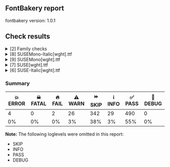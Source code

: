 ## FontBakery report

fontbakery version: 1.0.1







## Check results



<details><summary>[2] Family checks</summary>
<div>
<details>
    <summary>🔥 <b>FAIL</b> Verify that family names in the name table are consistent across all fonts in the family. Checks Typographic Family name (nameID 16) if present, otherwise uses Font Family name (nameID 1) <a href="https://fontbakery.readthedocs.io/en/stable/fontbakery/checks/opentype.html#opentype-family-consistent-family-name">opentype/family/consistent_family_name</a></summary>
    <div>







* 🔥 **FAIL** <p>2 different Font Family names were found:</p>
<ul>
<li>
<p>'SUSE' was found in:</p>
<ul>
<li>SUSE[wght].ttf (nameID 16)</li>
<li>SUSE-Italic[wght].ttf (nameID 16)</li>
</ul>
</li>
<li>
<p>'SUSE Mono' was found in:</p>
<ul>
<li>SUSEMono-Italic[wght].ttf (nameID 16)</li>
<li>SUSEMono[wght].ttf (nameID 16)</li>
</ul>
</li>
</ul>
 [code: inconsistent-family-name]



</div>
</details>

<details>
    <summary>🔥 <b>FAIL</b> Check that family axis ranges are indentical <a href="https://fontbakery.readthedocs.io/en/stable/fontbakery/checks/opentype.html#opentype-varfont-family-axis-ranges">opentype/varfont/family_axis_ranges</a></summary>
    <div>







* 🔥 **FAIL** <p>Variable axes ranges not matching between font files</p>
 [code: axis-range-mismatch]



</div>
</details>
</div>
</details>

<details><summary>[8] SUSEMono-Italic[wght].ttf</summary>
<div>
<details>
    <summary>💥 <b>ERROR</b> Familyname must be unique according to namecheck.fontdata.com <a href="https://fontbakery.readthedocs.io/en/stable/fontbakery/checks/universal.html#fontdata-namecheck">fontdata_namecheck</a></summary>
    <div>







* 💥 **ERROR** <p>Failed to access: <a href="https://namecheck.fontdata.com/api/?q=SUSEMono">https://namecheck.fontdata.com/api/?q=SUSEMono</a>.
This check relies on the external service <a href="http://namecheck.fontdata.com">http://namecheck.fontdata.com</a> via the internet. While the service cannot be reached or does not respond this check is broken.</p>
<pre><code>	You can exclude this check with the command line option:
	-x fontdata_namecheck

	Or you can wait until the service is available again.
	If the problem persists please report this issue at: https://github.com/fonttools/fontbakery/issues

	Original error message:
	&lt;class 'requests.exceptions.ConnectionError'&gt;
</code></pre>
 [code: namecheck-service]



</div>
</details>

<details>
    <summary>⚠️ <b>WARN</b> Checking correctness of monospaced metadata. <a href="https://fontbakery.readthedocs.io/en/stable/fontbakery/checks/opentype.html#opentype-monospace">opentype/monospace</a></summary>
    <div>







* ⚠️ **WARN** <p>The OpenType spec recommends at <a href="https://learn.microsoft.com/en-us/typography/opentype/spec/recom#hhea-table">https://learn.microsoft.com/en-us/typography/opentype/spec/recom#hhea-table</a> that hhea.numberOfHMetrics be set to 3 but this font has 594 instead.
Please read <a href="https://github.com/fonttools/fonttools/issues/3014">https://github.com/fonttools/fonttools/issues/3014</a> to decide whether this makes sense for your font.</p>
 [code: bad-numberOfHMetrics]



</div>
</details>

<details>
    <summary>⚠️ <b>WARN</b> Check accent of Lcaron, dcaron, lcaron, tcaron <a href="https://fontbakery.readthedocs.io/en/stable/fontbakery/checks/universal.html#alt-caron">alt_caron</a></summary>
    <div>









* ⚠️ **WARN** <p>dcaron is decomposed and therefore could not be checked. Please check manually.</p>
 [code: decomposed-outline]



</div>
</details>

<details>
    <summary>⚠️ <b>WARN</b> Does the font contain a soft hyphen? <a href="https://fontbakery.readthedocs.io/en/stable/fontbakery/checks/universal.html#soft-hyphen">soft_hyphen</a></summary>
    <div>







* ⚠️ **WARN** <p>This font has a 'Soft Hyphen' character.</p>
 [code: softhyphen]



</div>
</details>

<details>
    <summary>⚠️ <b>WARN</b> Validate size, and resolution of article images, and ensure article page has minimum length and includes visual assets. <a href="https://fontbakery.readthedocs.io/en/stable/fontbakery/checks/googlefonts.html#googlefonts-article-images">googlefonts/article/images</a></summary>
    <div>







* ⚠️ **WARN** <p>Family metadata at fonts/variable does not have an article.</p>
 [code: lacks-article]



</div>
</details>

<details>
    <summary>⚠️ <b>WARN</b> Check for codepoints not covered by METADATA subsets. <a href="https://fontbakery.readthedocs.io/en/stable/fontbakery/checks/googlefonts.html#googlefonts-metadata-unreachable-subsetting">googlefonts/metadata/unreachable_subsetting</a></summary>
    <div>







* ⚠️ **WARN** <p>The following codepoints supported by the font are not covered by
any subsets defined in the font's metadata file, and will never
be served. You can solve this by either manually adding additional
subset declarations to METADATA.pb, or by editing the glyphset
definitions.</p>
<ul>
<li>U+02D8 BREVE: try adding one of: yi, canadian-aboriginal</li>
<li>U+02D9 DOT ABOVE: try adding one of: yi, canadian-aboriginal</li>
<li>U+02DB OGONEK: try adding one of: yi, canadian-aboriginal</li>
<li>U+0302 COMBINING CIRCUMFLEX ACCENT: try adding one of: math, cherokee, coptic, tifinagh</li>
<li>U+0306 COMBINING BREVE: try adding one of: old-permic, tifinagh</li>
<li>U+0307 COMBINING DOT ABOVE: try adding one of: malayalam, tifinagh, hebrew, canadian-aboriginal, old-permic, syriac, tai-le, todhri, coptic, math, duployan</li>
<li>U+030A COMBINING RING ABOVE: try adding one of: syriac, duployan</li>
<li>U+030B COMBINING DOUBLE ACUTE ACCENT: try adding one of: osage, cherokee</li>
<li>U+030C COMBINING CARON: try adding one of: cherokee, tai-le</li>
<li>U+0312 COMBINING TURNED COMMA ABOVE: try adding math</li>
<li>U+031B COMBINING HORN: not included in any glyphset definition</li>
<li>U+0326 COMBINING COMMA BELOW: try adding math</li>
<li>U+0327 COMBINING CEDILLA: try adding math</li>
<li>U+0328 COMBINING OGONEK: not included in any glyphset definition</li>
<li>U+2007 FIGURE SPACE: try adding symbols2</li>
<li>U+2008 PUNCTUATION SPACE: try adding symbols2</li>
<li>U+200A HAIR SPACE: try adding symbols2</li>
<li>U+2021 DOUBLE DAGGER: try adding adlam</li>
<li>U+2030 PER MILLE SIGN: try adding adlam</li>
<li>U+2070 SUPERSCRIPT ZERO: try adding math</li>
<li>U+2074 SUPERSCRIPT FOUR: try adding math</li>
<li>U+2075 SUPERSCRIPT FIVE: try adding math</li>
<li>U+2076 SUPERSCRIPT SIX: try adding math</li>
<li>U+2077 SUPERSCRIPT SEVEN: try adding math</li>
<li>U+2078 SUPERSCRIPT EIGHT: try adding math</li>
<li>U+2079 SUPERSCRIPT NINE: try adding math</li>
<li>U+2080 SUBSCRIPT ZERO: try adding math</li>
<li>U+2081 SUBSCRIPT ONE: try adding math</li>
<li>U+2082 SUBSCRIPT TWO: try adding math</li>
<li>U+2083 SUBSCRIPT THREE: try adding math</li>
<li>U+2084 SUBSCRIPT FOUR: try adding math</li>
<li>U+2085 SUBSCRIPT FIVE: try adding math</li>
<li>U+2086 SUBSCRIPT SIX: try adding math</li>
<li>U+2087 SUBSCRIPT SEVEN: try adding math</li>
<li>U+2088 SUBSCRIPT EIGHT: try adding math</li>
<li>U+2089 SUBSCRIPT NINE: try adding math</li>
<li>U+2116 NUMERO SIGN: try adding cyrillic</li>
<li>U+2117 SOUND RECORDING COPYRIGHT: try adding math</li>
<li>U+2153 VULGAR FRACTION ONE THIRD: try adding symbols</li>
<li>U+2154 VULGAR FRACTION TWO THIRDS: try adding symbols</li>
<li>U+2155 VULGAR FRACTION ONE FIFTH: try adding symbols</li>
<li>U+2156 VULGAR FRACTION TWO FIFTHS: try adding symbols</li>
<li>U+2157 VULGAR FRACTION THREE FIFTHS: try adding symbols</li>
<li>U+2158 VULGAR FRACTION FOUR FIFTHS: try adding symbols</li>
<li>U+2159 VULGAR FRACTION ONE SIXTH: try adding symbols</li>
<li>U+215A VULGAR FRACTION FIVE SIXTHS: try adding symbols</li>
<li>U+215B VULGAR FRACTION ONE EIGHTH: try adding symbols</li>
<li>U+215C VULGAR FRACTION THREE EIGHTHS: try adding symbols</li>
<li>U+215D VULGAR FRACTION FIVE EIGHTHS: try adding symbols</li>
<li>U+215E VULGAR FRACTION SEVEN EIGHTHS: try adding symbols</li>
<li>U+2190 LEFTWARDS ARROW: try adding one of: symbols, math</li>
<li>U+2192 RIGHTWARDS ARROW: try adding one of: symbols, math</li>
<li>U+2194 LEFT RIGHT ARROW: try adding one of: symbols, math</li>
<li>U+2196 NORTH WEST ARROW: try adding one of: symbols, math</li>
<li>U+2197 NORTH EAST ARROW: try adding one of: symbols, math</li>
<li>U+2198 SOUTH EAST ARROW: try adding one of: symbols, math</li>
<li>U+2199 SOUTH WEST ARROW: try adding one of: symbols, math</li>
<li>U+2248 ALMOST EQUAL TO: try adding math</li>
<li>U+2260 NOT EQUAL TO: try adding math</li>
<li>U+2264 LESS-THAN OR EQUAL TO: try adding math</li>
<li>U+2265 GREATER-THAN OR EQUAL TO: try adding math</li>
<li>U+25CC DOTTED CIRCLE: try adding one of: hebrew, old-permic, mende-kikakui, myanmar, hanifi-rohingya, javanese, thaana, saurashtra, bassa-vah, oriya, tagbanwa, lepcha, tai-tham, bengali, sundanese, ahom, canadian-aboriginal, math, osage, symbols, sharada, malayalam, bhaiksuki, buginese, syriac, miao, khojki, siddham, mongolian, cham, tibetan, batak, balinese, armenian, music, limbu, tai-le, telugu, soyombo, lao, coptic, kayah-li, kharoshthi, sinhala, modi, mandaic, phags-pa, meetei-mayek, khudawadi, new-tai-lue, pahawh-hmong, yi, elbasan, duployan, kannada, tirhuta, tagalog, thai, marchen, nko, tamil, buhid, mahajani, tai-viet, chakma, tifinagh, gurmukhi, takri, brahmi, manichaean, gunjala-gondi, zanabazar-square, wancho, dogra, adlam, khmer, newa, syloti-nagri, kaithi, warang-citi, grantha, gujarati, rejang, caucasian-albanian, psalter-pahlavi, sogdian, devanagari, hanunoo, masaram-gondi</li>
<li>U+275B HEAVY SINGLE TURNED COMMA QUOTATION MARK ORNAMENT: try adding symbols</li>
<li>U+275C HEAVY SINGLE COMMA QUOTATION MARK ORNAMENT: try adding symbols</li>
<li>U+275D HEAVY DOUBLE TURNED COMMA QUOTATION MARK ORNAMENT: try adding symbols</li>
<li>U+275E HEAVY DOUBLE COMMA QUOTATION MARK ORNAMENT: try adding symbols</li>
<li>U+E0A0 : not included in any glyphset definition</li>
<li>U+E0A1 : not included in any glyphset definition</li>
<li>U+E0A2 : not included in any glyphset definition</li>
<li>U+E0B0 : not included in any glyphset definition</li>
<li>U+E0B1 : not included in any glyphset definition</li>
<li>U+E0B2 : not included in any glyphset definition</li>
<li>U+E0B3 : not included in any glyphset definition</li>
<li>U+F8EE : not included in any glyphset definition</li>
<li>U+F8EF : not included in any glyphset definition</li>
<li>U+1F427 PENGUIN: not included in any glyphset definition</li>
<li>U+1F49A GREEN HEART: not included in any glyphset definition</li>
<li>U+1F98E LIZARD: not included in any glyphset definition</li>
</ul>
<p>Or you can add the above codepoints to one of the subsets supported by the font: <code>latin</code>, <code>latin-ext</code>, <code>vietnamese</code></p>
 [code: unreachable-subsetting]



</div>
</details>

<details>
    <summary>⚠️ <b>WARN</b> Shapes languages in all GF glyphsets. <a href="https://fontbakery.readthedocs.io/en/stable/fontbakery/checks/googlefonts.html#googlefonts-glyphsets-shape-languages">googlefonts/glyphsets/shape_languages</a></summary>
    <div>







* ⚠️ **WARN** <p>GF_Phonetics_SinoExt glyphset:</p>
<table>
<thead>
<tr>
<th align="left">WARN messages</th>
<th align="left">Languages</th>
</tr>
</thead>
<tbody>
<tr>
<td align="left">Auxiliary orthography codepoints:</td>
<td align="left"></td>
</tr>
<tr>
<td align="left">The following auxiliary characters are missing from the font: Ŀ</td>
<td align="left"></td>
</tr>
<tr>
<td align="left">The following auxiliary characters are missing from the font: ŀ</td>
<td align="left">ca_Latn (Catalan)</td>
</tr>
<tr>
<td align="left">Auxiliary orthography codepoints:</td>
<td align="left"></td>
</tr>
<tr>
<td align="left">The following auxiliary characters are missing from the font: ſ</td>
<td align="left">de_Latn (German) and fr_Latn (French)</td>
</tr>
<tr>
<td align="left">Auxiliary orthography codepoints:</td>
<td align="left"></td>
</tr>
<tr>
<td align="left">The following auxiliary characters are missing from the font: ʻ</td>
<td align="left">en_Latn (English)</td>
</tr>
<tr>
<td align="left">Auxiliary orthography codepoints:</td>
<td align="left"></td>
</tr>
<tr>
<td align="left">The following auxiliary characters are missing from the font: Ǥ</td>
<td align="left"></td>
</tr>
<tr>
<td align="left">The following auxiliary characters are missing from the font: Ʒ</td>
<td align="left"></td>
</tr>
<tr>
<td align="left">The following auxiliary characters are missing from the font: Ǯ</td>
<td align="left"></td>
</tr>
<tr>
<td align="left">The following auxiliary characters are missing from the font: ǥ</td>
<td align="left"></td>
</tr>
<tr>
<td align="left">The following auxiliary characters are missing from the font: ʒ</td>
<td align="left"></td>
</tr>
<tr>
<td align="left">The following auxiliary characters are missing from the font: ǯ</td>
<td align="left">fi_Latn (Finnish)</td>
</tr>
<tr>
<td align="left">Auxiliary orthography codepoints:</td>
<td align="left"></td>
</tr>
<tr>
<td align="left">Shaper didn't attach acutecomb to eogonek when shaping the text 'ę́'</td>
<td align="left"></td>
</tr>
<tr>
<td align="left">Shaper didn't attach tildecomb to eogonek when shaping the text 'ę̃'</td>
<td align="left">lt_Latn (Lithuanian)</td>
</tr>
<tr>
<td align="left">Auxiliary orthography codepoints:</td>
<td align="left"></td>
</tr>
<tr>
<td align="left">The following auxiliary characters are missing from the font: Ĳ</td>
<td align="left"></td>
</tr>
<tr>
<td align="left">The following auxiliary characters are missing from the font: ĳ</td>
<td align="left">nl_Latn (Dutch)</td>
</tr>
</tbody>
</table>
 [code: warning-language-shaping]



</div>
</details>

<details>
    <summary>⚠️ <b>WARN</b> Are there any misaligned on-curve points? <a href="https://fontbakery.readthedocs.io/en/stable/fontbakery/checks/universal.html#outline-alignment-miss">outline_alignment_miss</a></summary>
    <div>







* ⚠️ **WARN** <p>The following glyphs have on-curve points which have potentially incorrect y coordinates:</p>
<pre><code>* .notdef: X=605.0,Y=702.0 (should be at cap-height 700?)

* .notdef: X=227.0,Y=702.0 (should be at cap-height 700?)

* uni1EAA (U+1EAA): X=479.0,Y=979.5 (should be at ascender 980?)

* uni1EAA (U+1EAA): X=567.5,Y=980.5 (should be at ascender 980?)

* uni1EC4 (U+1EC4): X=497.0,Y=979.5 (should be at ascender 980?)

* uni1EC4 (U+1EC4): X=585.5,Y=980.5 (should be at ascender 980?)

* uni1ED6 (U+1ED6): X=481.0,Y=979.5 (should be at ascender 980?)

* uni1ED6 (U+1ED6): X=569.5,Y=980.5 (should be at ascender 980?)

* Ohorn (U+01A0): X=455.0,Y=702.0 (should be at cap-height 700?)

* uni1EDA (U+1EDA): X=455.0,Y=702.0 (should be at cap-height 700?)

* uni1EE2 (U+1EE2): X=455.0,Y=702.0 (should be at cap-height 700?)

* uni1EDC (U+1EDC): X=455.0,Y=702.0 (should be at cap-height 700?)

* uni1EDE (U+1EDE): X=455.0,Y=702.0 (should be at cap-height 700?)

* uni1EE0 (U+1EE0): X=455.0,Y=702.0 (should be at cap-height 700?)

* aring (U+00E5): X=316.0,Y=702.0 (should be at cap-height 700?)

* atilde (U+00E3): X=325.0,Y=698.0 (should be at cap-height 700?)

* ae (U+00E6): X=467.5,Y=2.0 (should be at baseline 0?)

* uni1EBD (U+1EBD): X=362.0,Y=698.0 (should be at cap-height 700?)

* f (U+0066): X=399.0,Y=701.0 (should be at cap-height 700?)

* uni0123 (U+0123): X=445.0,Y=702.0 (should be at cap-height 700?)

* uni0123 (U+0123): X=474.0,Y=702.0 (should be at cap-height 700?)

* itilde (U+0129): X=330.0,Y=698.0 (should be at cap-height 700?)

* ntilde (U+00F1): X=359.0,Y=698.0 (should be at cap-height 700?)

* uni1EE1 (U+1EE1): X=346.0,Y=698.0 (should be at cap-height 700?)

* oslash (U+00F8): X=16.0,Y=1.0 (should be at baseline 0?)

* otilde (U+00F5): X=347.0,Y=698.0 (should be at cap-height 700?)

* oe (U+0153): X=469.0,Y=1.5 (should be at baseline 0?)

* s (U+0073): X=180.5,Y=1.0 (should be at baseline 0?)

* sacute (U+015B): X=180.5,Y=1.0 (should be at baseline 0?)

* scaron (U+0161): X=180.5,Y=1.0 (should be at baseline 0?)

* scedilla (U+015F): X=180.5,Y=1.0 (should be at baseline 0?)

* uni0219 (U+0219): X=180.5,Y=1.0 (should be at baseline 0?)

* tcaron (U+0165): X=467.0,Y=702.0 (should be at cap-height 700?)

* tcaron (U+0165): X=500.0,Y=702.0 (should be at cap-height 700?)

* uni1EEF (U+1EEF): X=311.0,Y=698.0 (should be at cap-height 700?)

* uring (U+016F): X=306.0,Y=702.0 (should be at cap-height 700?)

* utilde (U+0169): X=315.0,Y=698.0 (should be at cap-height 700?)

* uni1EF9 (U+1EF9): X=342.0,Y=698.0 (should be at cap-height 700?)

* nine.numr: X=402.0,Y=701.0 (should be at cap-height 700?)

* uni2085 (U+2085): X=293.5,Y=-2.0 (should be at baseline 0?)

* uni2085 (U+2085): X=194.5,Y=1.0 (should be at baseline 0?)

* uni2088 (U+2088): X=251.0,Y=-2.0 (should be at baseline 0?)

* uni2079 (U+2079): X=402.0,Y=701.0 (should be at cap-height 700?)

* quotedblleft (U+201C): X=404.0,Y=701.0 (should be at cap-height 700?)

* quotedblleft (U+201C): X=381.0,Y=701.0 (should be at cap-height 700?)

* quotedblleft (U+201C): X=404.0,Y=701.0 (should be at cap-height 700?)

* quotedblleft (U+201C): X=541.0,Y=701.0 (should be at cap-height 700?)

* quotedblleft (U+201C): X=518.0,Y=701.0 (should be at cap-height 700?)

* quotedblleft (U+201C): X=541.0,Y=701.0 (should be at cap-height 700?)

* section (U+00A7): X=385.0,Y=1.0 (should be at baseline 0?)

* section (U+00A7): X=414.0,Y=2.0 (should be at baseline 0?)

* at.case: X=139.5,Y=-1.0 (should be at baseline 0?)

* at.case: X=462.0,Y=-2.0 (should be at baseline 0?)

* uni25CC (U+25CC): X=253.0,Y=698.0 (should be at cap-height 700?)

* uni25CC (U+25CC): X=403.0,Y=698.0 (should be at cap-height 700?)

* uni030A (U+030A): X=340.0,Y=702.0 (should be at cap-height 700?)

* uni0312 (U+0312): X=449.0,Y=702.0 (should be at cap-height 700?)

* uni0312 (U+0312): X=478.0,Y=702.0 (should be at cap-height 700?)

* tildecomb (U+0303): X=349.0,Y=698.0 (should be at cap-height 700?)

* uni03020303.case: X=482.0,Y=979.5 (should be at ascender 980?)

* uni03020303.case: X=570.5,Y=980.5 (should be at ascender 980?)

* ring (U+02DA): X=340.0,Y=702.0 (should be at cap-height 700?)

* tilde (U+02DC): X=349.0,Y=698.0 (should be at cap-height 700?)

* uniF8EE (U+F8EE): X=22.0,Y=698.5 (should be at cap-height 700?)

* uniF8EE (U+F8EE): X=752.0,Y=698.0 (should be at cap-height 700?)

* uniF8EE (U+F8EE): X=830.0,Y=-1.0 (should be at baseline 0?)

* uniF8EF (U+F8EF): X=22.0,Y=698.5 (should be at cap-height 700?)

* uniF8EF (U+F8EF): X=752.0,Y=698.0 (should be at cap-height 700?)

* uniF8EF (U+F8EF): X=830.0,Y=-1.0 (should be at baseline 0?)

* uni1F427_uni1F49A_uni1F98E.liga: X=-571.0,Y=698.5 (should be at cap-height 700?)

* uni1F427_uni1F49A_uni1F98E.liga: X=159.0,Y=698.0 (should be at cap-height 700?)

* uni1F427_uni1F49A_uni1F98E.liga: X=237.0,Y=-1.0 (should be at baseline 0?)

* uni1F98E_uni1F49A_uni1F427.liga: X=-577.0,Y=698.5 (should be at cap-height 700?)

* uni1F98E_uni1F49A_uni1F427.liga: X=153.0,Y=698.0 (should be at cap-height 700?)

* uni1F98E_uni1F49A_uni1F427.liga: X=231.0,Y=-1.0 (should be at baseline 0?)
</code></pre>
 [code: found-misalignments]



</div>
</details>
</div>
</details>

<details><summary>[9] SUSEMono[wght].ttf</summary>
<div>
<details>
    <summary>💥 <b>ERROR</b> Familyname must be unique according to namecheck.fontdata.com <a href="https://fontbakery.readthedocs.io/en/stable/fontbakery/checks/universal.html#fontdata-namecheck">fontdata_namecheck</a></summary>
    <div>







* 💥 **ERROR** <p>Failed to access: <a href="https://namecheck.fontdata.com/api/?q=SUSEMono">https://namecheck.fontdata.com/api/?q=SUSEMono</a>.
This check relies on the external service <a href="http://namecheck.fontdata.com">http://namecheck.fontdata.com</a> via the internet. While the service cannot be reached or does not respond this check is broken.</p>
<pre><code>	You can exclude this check with the command line option:
	-x fontdata_namecheck

	Or you can wait until the service is available again.
	If the problem persists please report this issue at: https://github.com/fonttools/fontbakery/issues

	Original error message:
	&lt;class 'requests.exceptions.ConnectionError'&gt;
</code></pre>
 [code: namecheck-service]



</div>
</details>

<details>
    <summary>⚠️ <b>WARN</b> Checking correctness of monospaced metadata. <a href="https://fontbakery.readthedocs.io/en/stable/fontbakery/checks/opentype.html#opentype-monospace">opentype/monospace</a></summary>
    <div>







* ⚠️ **WARN** <p>The OpenType spec recommends at <a href="https://learn.microsoft.com/en-us/typography/opentype/spec/recom#hhea-table">https://learn.microsoft.com/en-us/typography/opentype/spec/recom#hhea-table</a> that hhea.numberOfHMetrics be set to 3 but this font has 628 instead.
Please read <a href="https://github.com/fonttools/fonttools/issues/3014">https://github.com/fonttools/fonttools/issues/3014</a> to decide whether this makes sense for your font.</p>
 [code: bad-numberOfHMetrics]



</div>
</details>

<details>
    <summary>⚠️ <b>WARN</b> Check accent of Lcaron, dcaron, lcaron, tcaron <a href="https://fontbakery.readthedocs.io/en/stable/fontbakery/checks/universal.html#alt-caron">alt_caron</a></summary>
    <div>









* ⚠️ **WARN** <p>dcaron is decomposed and therefore could not be checked. Please check manually.</p>
 [code: decomposed-outline]



* ⚠️ **WARN** <p>tcaron is decomposed and therefore could not be checked. Please check manually.</p>
 [code: decomposed-outline]



</div>
</details>

<details>
    <summary>⚠️ <b>WARN</b> Ensure variable fonts include an avar table. <a href="https://fontbakery.readthedocs.io/en/stable/fontbakery/checks/universal.html#mandatory-avar-table">mandatory_avar_table</a></summary>
    <div>







* ⚠️ **WARN** <p>This variable font does not have an avar table. Most variable fonts should include an avar table to correctly define axes progression rates.</p>
 [code: missing-avar]



</div>
</details>

<details>
    <summary>⚠️ <b>WARN</b> Does the font contain a soft hyphen? <a href="https://fontbakery.readthedocs.io/en/stable/fontbakery/checks/universal.html#soft-hyphen">soft_hyphen</a></summary>
    <div>







* ⚠️ **WARN** <p>This font has a 'Soft Hyphen' character.</p>
 [code: softhyphen]



</div>
</details>

<details>
    <summary>⚠️ <b>WARN</b> Validate size, and resolution of article images, and ensure article page has minimum length and includes visual assets. <a href="https://fontbakery.readthedocs.io/en/stable/fontbakery/checks/googlefonts.html#googlefonts-article-images">googlefonts/article/images</a></summary>
    <div>







* ⚠️ **WARN** <p>Family metadata at fonts/variable does not have an article.</p>
 [code: lacks-article]



</div>
</details>

<details>
    <summary>⚠️ <b>WARN</b> Check for codepoints not covered by METADATA subsets. <a href="https://fontbakery.readthedocs.io/en/stable/fontbakery/checks/googlefonts.html#googlefonts-metadata-unreachable-subsetting">googlefonts/metadata/unreachable_subsetting</a></summary>
    <div>







* ⚠️ **WARN** <p>The following codepoints supported by the font are not covered by
any subsets defined in the font's metadata file, and will never
be served. You can solve this by either manually adding additional
subset declarations to METADATA.pb, or by editing the glyphset
definitions.</p>
<ul>
<li>U+02D8 BREVE: try adding one of: yi, canadian-aboriginal</li>
<li>U+02D9 DOT ABOVE: try adding one of: yi, canadian-aboriginal</li>
<li>U+02DB OGONEK: try adding one of: yi, canadian-aboriginal</li>
<li>U+0302 COMBINING CIRCUMFLEX ACCENT: try adding one of: math, cherokee, coptic, tifinagh</li>
<li>U+0306 COMBINING BREVE: try adding one of: old-permic, tifinagh</li>
<li>U+0307 COMBINING DOT ABOVE: try adding one of: malayalam, tifinagh, hebrew, canadian-aboriginal, old-permic, syriac, tai-le, todhri, coptic, math, duployan</li>
<li>U+030A COMBINING RING ABOVE: try adding one of: syriac, duployan</li>
<li>U+030B COMBINING DOUBLE ACUTE ACCENT: try adding one of: osage, cherokee</li>
<li>U+030C COMBINING CARON: try adding one of: cherokee, tai-le</li>
<li>U+0312 COMBINING TURNED COMMA ABOVE: try adding math</li>
<li>U+031B COMBINING HORN: not included in any glyphset definition</li>
<li>U+0326 COMBINING COMMA BELOW: try adding math</li>
<li>U+0327 COMBINING CEDILLA: try adding math</li>
<li>U+0328 COMBINING OGONEK: not included in any glyphset definition</li>
<li>U+2007 FIGURE SPACE: try adding symbols2</li>
<li>U+2008 PUNCTUATION SPACE: try adding symbols2</li>
<li>U+200A HAIR SPACE: try adding symbols2</li>
<li>U+2021 DOUBLE DAGGER: try adding adlam</li>
<li>U+2030 PER MILLE SIGN: try adding adlam</li>
<li>U+2070 SUPERSCRIPT ZERO: try adding math</li>
<li>U+2074 SUPERSCRIPT FOUR: try adding math</li>
<li>U+2075 SUPERSCRIPT FIVE: try adding math</li>
<li>U+2076 SUPERSCRIPT SIX: try adding math</li>
<li>U+2077 SUPERSCRIPT SEVEN: try adding math</li>
<li>U+2078 SUPERSCRIPT EIGHT: try adding math</li>
<li>U+2079 SUPERSCRIPT NINE: try adding math</li>
<li>U+2080 SUBSCRIPT ZERO: try adding math</li>
<li>U+2081 SUBSCRIPT ONE: try adding math</li>
<li>U+2082 SUBSCRIPT TWO: try adding math</li>
<li>U+2083 SUBSCRIPT THREE: try adding math</li>
<li>U+2084 SUBSCRIPT FOUR: try adding math</li>
<li>U+2085 SUBSCRIPT FIVE: try adding math</li>
<li>U+2086 SUBSCRIPT SIX: try adding math</li>
<li>U+2087 SUBSCRIPT SEVEN: try adding math</li>
<li>U+2088 SUBSCRIPT EIGHT: try adding math</li>
<li>U+2089 SUBSCRIPT NINE: try adding math</li>
<li>U+2116 NUMERO SIGN: try adding cyrillic</li>
<li>U+2117 SOUND RECORDING COPYRIGHT: try adding math</li>
<li>U+2153 VULGAR FRACTION ONE THIRD: try adding symbols</li>
<li>U+2154 VULGAR FRACTION TWO THIRDS: try adding symbols</li>
<li>U+2155 VULGAR FRACTION ONE FIFTH: try adding symbols</li>
<li>U+2156 VULGAR FRACTION TWO FIFTHS: try adding symbols</li>
<li>U+2157 VULGAR FRACTION THREE FIFTHS: try adding symbols</li>
<li>U+2158 VULGAR FRACTION FOUR FIFTHS: try adding symbols</li>
<li>U+2159 VULGAR FRACTION ONE SIXTH: try adding symbols</li>
<li>U+215A VULGAR FRACTION FIVE SIXTHS: try adding symbols</li>
<li>U+215B VULGAR FRACTION ONE EIGHTH: try adding symbols</li>
<li>U+215C VULGAR FRACTION THREE EIGHTHS: try adding symbols</li>
<li>U+215D VULGAR FRACTION FIVE EIGHTHS: try adding symbols</li>
<li>U+215E VULGAR FRACTION SEVEN EIGHTHS: try adding symbols</li>
<li>U+2190 LEFTWARDS ARROW: try adding one of: symbols, math</li>
<li>U+2192 RIGHTWARDS ARROW: try adding one of: symbols, math</li>
<li>U+2194 LEFT RIGHT ARROW: try adding one of: symbols, math</li>
<li>U+2196 NORTH WEST ARROW: try adding one of: symbols, math</li>
<li>U+2197 NORTH EAST ARROW: try adding one of: symbols, math</li>
<li>U+2198 SOUTH EAST ARROW: try adding one of: symbols, math</li>
<li>U+2199 SOUTH WEST ARROW: try adding one of: symbols, math</li>
<li>U+2248 ALMOST EQUAL TO: try adding math</li>
<li>U+2260 NOT EQUAL TO: try adding math</li>
<li>U+2264 LESS-THAN OR EQUAL TO: try adding math</li>
<li>U+2265 GREATER-THAN OR EQUAL TO: try adding math</li>
<li>U+25CC DOTTED CIRCLE: try adding one of: hebrew, old-permic, mende-kikakui, myanmar, hanifi-rohingya, javanese, thaana, saurashtra, bassa-vah, oriya, tagbanwa, lepcha, tai-tham, bengali, sundanese, ahom, canadian-aboriginal, math, osage, symbols, sharada, malayalam, bhaiksuki, buginese, syriac, miao, khojki, siddham, mongolian, cham, tibetan, batak, balinese, armenian, music, limbu, tai-le, telugu, soyombo, lao, coptic, kayah-li, kharoshthi, sinhala, modi, mandaic, phags-pa, meetei-mayek, khudawadi, new-tai-lue, pahawh-hmong, yi, elbasan, duployan, kannada, tirhuta, tagalog, thai, marchen, nko, tamil, buhid, mahajani, tai-viet, chakma, tifinagh, gurmukhi, takri, brahmi, manichaean, gunjala-gondi, zanabazar-square, wancho, dogra, adlam, khmer, newa, syloti-nagri, kaithi, warang-citi, grantha, gujarati, rejang, caucasian-albanian, psalter-pahlavi, sogdian, devanagari, hanunoo, masaram-gondi</li>
<li>U+275B HEAVY SINGLE TURNED COMMA QUOTATION MARK ORNAMENT: try adding symbols</li>
<li>U+275C HEAVY SINGLE COMMA QUOTATION MARK ORNAMENT: try adding symbols</li>
<li>U+275D HEAVY DOUBLE TURNED COMMA QUOTATION MARK ORNAMENT: try adding symbols</li>
<li>U+275E HEAVY DOUBLE COMMA QUOTATION MARK ORNAMENT: try adding symbols</li>
<li>U+E0A0 : not included in any glyphset definition</li>
<li>U+E0A1 : not included in any glyphset definition</li>
<li>U+E0A2 : not included in any glyphset definition</li>
<li>U+E0B0 : not included in any glyphset definition</li>
<li>U+E0B1 : not included in any glyphset definition</li>
<li>U+E0B2 : not included in any glyphset definition</li>
<li>U+E0B3 : not included in any glyphset definition</li>
<li>U+F8EE : not included in any glyphset definition</li>
<li>U+F8EF : not included in any glyphset definition</li>
<li>U+1F427 PENGUIN: not included in any glyphset definition</li>
<li>U+1F49A GREEN HEART: not included in any glyphset definition</li>
<li>U+1F98E LIZARD: not included in any glyphset definition</li>
</ul>
<p>Or you can add the above codepoints to one of the subsets supported by the font: <code>latin</code>, <code>latin-ext</code>, <code>vietnamese</code></p>
 [code: unreachable-subsetting]



</div>
</details>

<details>
    <summary>⚠️ <b>WARN</b> Shapes languages in all GF glyphsets. <a href="https://fontbakery.readthedocs.io/en/stable/fontbakery/checks/googlefonts.html#googlefonts-glyphsets-shape-languages">googlefonts/glyphsets/shape_languages</a></summary>
    <div>







* ⚠️ **WARN** <p>GF_Phonetics_SinoExt glyphset:</p>
<table>
<thead>
<tr>
<th align="left">WARN messages</th>
<th align="left">Languages</th>
</tr>
</thead>
<tbody>
<tr>
<td align="left">Auxiliary orthography codepoints:</td>
<td align="left"></td>
</tr>
<tr>
<td align="left">The following auxiliary characters are missing from the font: Ŀ</td>
<td align="left"></td>
</tr>
<tr>
<td align="left">The following auxiliary characters are missing from the font: ŀ</td>
<td align="left">ca_Latn (Catalan)</td>
</tr>
<tr>
<td align="left">Auxiliary orthography codepoints:</td>
<td align="left"></td>
</tr>
<tr>
<td align="left">The following auxiliary characters are missing from the font: ſ</td>
<td align="left">de_Latn (German) and fr_Latn (French)</td>
</tr>
<tr>
<td align="left">Auxiliary orthography codepoints:</td>
<td align="left"></td>
</tr>
<tr>
<td align="left">The following auxiliary characters are missing from the font: ʻ</td>
<td align="left">en_Latn (English)</td>
</tr>
<tr>
<td align="left">Auxiliary orthography codepoints:</td>
<td align="left"></td>
</tr>
<tr>
<td align="left">The following auxiliary characters are missing from the font: Ǥ</td>
<td align="left"></td>
</tr>
<tr>
<td align="left">The following auxiliary characters are missing from the font: Ʒ</td>
<td align="left"></td>
</tr>
<tr>
<td align="left">The following auxiliary characters are missing from the font: Ǯ</td>
<td align="left"></td>
</tr>
<tr>
<td align="left">The following auxiliary characters are missing from the font: ǥ</td>
<td align="left"></td>
</tr>
<tr>
<td align="left">The following auxiliary characters are missing from the font: ʒ</td>
<td align="left"></td>
</tr>
<tr>
<td align="left">The following auxiliary characters are missing from the font: ǯ</td>
<td align="left">fi_Latn (Finnish)</td>
</tr>
<tr>
<td align="left">Auxiliary orthography codepoints:</td>
<td align="left"></td>
</tr>
<tr>
<td align="left">Shaper didn't attach acutecomb to eogonek when shaping the text 'ę́'</td>
<td align="left"></td>
</tr>
<tr>
<td align="left">Shaper didn't attach tildecomb to eogonek when shaping the text 'ę̃'</td>
<td align="left">lt_Latn (Lithuanian)</td>
</tr>
<tr>
<td align="left">Auxiliary orthography codepoints:</td>
<td align="left"></td>
</tr>
<tr>
<td align="left">The following auxiliary characters are missing from the font: Ĳ</td>
<td align="left"></td>
</tr>
<tr>
<td align="left">The following auxiliary characters are missing from the font: ĳ</td>
<td align="left">nl_Latn (Dutch)</td>
</tr>
</tbody>
</table>
 [code: warning-language-shaping]



</div>
</details>

<details>
    <summary>⚠️ <b>WARN</b> Are there any misaligned on-curve points? <a href="https://fontbakery.readthedocs.io/en/stable/fontbakery/checks/universal.html#outline-alignment-miss">outline_alignment_miss</a></summary>
    <div>







* ⚠️ **WARN** <p>The following glyphs have on-curve points which have potentially incorrect y coordinates:</p>
<pre><code>* .notdef: X=489.0,Y=702.0 (should be at cap-height 700?)

* .notdef: X=111.0,Y=702.0 (should be at cap-height 700?)

* uni1EAA (U+1EAA): X=295.5,Y=979.5 (should be at ascender 980?)

* uni1EAA (U+1EAA): X=393.0,Y=980.5 (should be at ascender 980?)

* uni1EC4 (U+1EC4): X=313.5,Y=979.5 (should be at ascender 980?)

* uni1EC4 (U+1EC4): X=411.0,Y=980.5 (should be at ascender 980?)

* uni1ED6 (U+1ED6): X=295.5,Y=979.5 (should be at ascender 980?)

* uni1ED6 (U+1ED6): X=393.0,Y=980.5 (should be at ascender 980?)

* Oslash (U+00D8): X=522.0,Y=699.0 (should be at cap-height 700?)

* atilde (U+00E3): X=229.0,Y=698.0 (should be at cap-height 700?)

* uni1EBD (U+1EBD): X=242.0,Y=698.0 (should be at cap-height 700?)

* f (U+0066): X=295.5,Y=700.5 (should be at cap-height 700?)

* g (U+0067): X=475.0,Y=1.5 (should be at baseline 0?)

* gbreve (U+011F): X=470.0,Y=1.5 (should be at baseline 0?)

* uni0123 (U+0123): X=470.0,Y=1.5 (should be at baseline 0?)

* uni0123 (U+0123): X=344.0,Y=702.0 (should be at cap-height 700?)

* uni0123 (U+0123): X=370.0,Y=702.0 (should be at cap-height 700?)

* gdotaccent (U+0121): X=470.0,Y=1.5 (should be at baseline 0?)

* itilde (U+0129): X=261.0,Y=698.0 (should be at cap-height 700?)

* ntilde (U+00F1): X=228.0,Y=698.0 (should be at cap-height 700?)

* uni1EE1 (U+1EE1): X=241.0,Y=698.0 (should be at cap-height 700?)

* otilde (U+00F5): X=230.0,Y=698.0 (should be at cap-height 700?)

* tcaron (U+0165): X=363.0,Y=702.0 (should be at cap-height 700?)

* tcaron (U+0165): X=401.0,Y=702.0 (should be at cap-height 700?)

* uni1EEF (U+1EEF): X=229.0,Y=698.0 (should be at cap-height 700?)

* utilde (U+0169): X=229.0,Y=698.0 (should be at cap-height 700?)

* uni1EF9 (U+1EF9): X=239.0,Y=698.0 (should be at cap-height 700?)

* atilde.ss01: X=222.0,Y=698.0 (should be at cap-height 700?)

* uni0123.ss02: X=320.0,Y=702.0 (should be at cap-height 700?)

* uni0123.ss02: X=346.0,Y=702.0 (should be at cap-height 700?)

* uni1EF9.ss03: X=230.0,Y=698.0 (should be at cap-height 700?)

* uni2083 (U+2083): X=294.0,Y=2.0 (should be at baseline 0?)

* uni2085 (U+2085): X=256.0,Y=1.0 (should be at baseline 0?)

* quotedblleft (U+201C): X=265.0,Y=701.0 (should be at cap-height 700?)

* quotedblleft (U+201C): X=289.0,Y=701.0 (should be at cap-height 700?)

* quotedblleft (U+201C): X=402.0,Y=701.0 (should be at cap-height 700?)

* quotedblleft (U+201C): X=426.0,Y=701.0 (should be at cap-height 700?)

* at.case: X=199.5,Y=700.5 (should be at cap-height 700?)

* at.case: X=503.0,Y=1.0 (should be at baseline 0?)

* uni25CC (U+25CC): X=326.0,Y=698.0 (should be at cap-height 700?)

* uni25CC (U+25CC): X=476.0,Y=698.0 (should be at cap-height 700?)

* uni0312 (U+0312): X=331.0,Y=702.0 (should be at cap-height 700?)

* uni0312 (U+0312): X=357.0,Y=702.0 (should be at cap-height 700?)

* tildecomb (U+0303): X=229.0,Y=698.0 (should be at cap-height 700?)

* uni03020303.case: X=295.5,Y=979.5 (should be at ascender 980?)

* uni03020303.case: X=393.0,Y=980.5 (should be at ascender 980?)

* tilde (U+02DC): X=229.0,Y=698.0 (should be at cap-height 700?)

* uniF8EE (U+F8EE): X=13.0,Y=698.5 (should be at cap-height 700?)

* uniF8EE (U+F8EE): X=743.0,Y=698.0 (should be at cap-height 700?)

* uniF8EE (U+F8EE): X=821.0,Y=-1.0 (should be at baseline 0?)

* uniF8EF (U+F8EF): X=13.0,Y=698.5 (should be at cap-height 700?)

* uniF8EF (U+F8EF): X=743.0,Y=698.0 (should be at cap-height 700?)

* uniF8EF (U+F8EF): X=821.0,Y=-1.0 (should be at baseline 0?)

* uni1F427_uni1F49A_uni1F98E.liga: X=-587.0,Y=698.5 (should be at cap-height 700?)

* uni1F427_uni1F49A_uni1F98E.liga: X=143.0,Y=698.0 (should be at cap-height 700?)

* uni1F427_uni1F49A_uni1F98E.liga: X=221.0,Y=-1.0 (should be at baseline 0?)

* uni1F98E_uni1F49A_uni1F427.liga: X=-587.0,Y=698.5 (should be at cap-height 700?)

* uni1F98E_uni1F49A_uni1F427.liga: X=143.0,Y=698.0 (should be at cap-height 700?)

* uni1F98E_uni1F49A_uni1F427.liga: X=221.0,Y=-1.0 (should be at baseline 0?)
</code></pre>
 [code: found-misalignments]



</div>
</details>
</div>
</details>

<details><summary>[7] SUSE[wght].ttf</summary>
<div>
<details>
    <summary>💥 <b>ERROR</b> Familyname must be unique according to namecheck.fontdata.com <a href="https://fontbakery.readthedocs.io/en/stable/fontbakery/checks/universal.html#fontdata-namecheck">fontdata_namecheck</a></summary>
    <div>







* 💥 **ERROR** <p>Failed to access: <a href="https://namecheck.fontdata.com/api/?q=SUSE">https://namecheck.fontdata.com/api/?q=SUSE</a>.
This check relies on the external service <a href="http://namecheck.fontdata.com">http://namecheck.fontdata.com</a> via the internet. While the service cannot be reached or does not respond this check is broken.</p>
<pre><code>	You can exclude this check with the command line option:
	-x fontdata_namecheck

	Or you can wait until the service is available again.
	If the problem persists please report this issue at: https://github.com/fonttools/fontbakery/issues

	Original error message:
	&lt;class 'requests.exceptions.ConnectionError'&gt;
</code></pre>
 [code: namecheck-service]



</div>
</details>

<details>
    <summary>⚠️ <b>WARN</b> Check accent of Lcaron, dcaron, lcaron, tcaron <a href="https://fontbakery.readthedocs.io/en/stable/fontbakery/checks/universal.html#alt-caron">alt_caron</a></summary>
    <div>









* ⚠️ **WARN** <p>tcaron is decomposed and therefore could not be checked. Please check manually.</p>
 [code: decomposed-outline]



</div>
</details>

<details>
    <summary>⚠️ <b>WARN</b> Does the font contain a soft hyphen? <a href="https://fontbakery.readthedocs.io/en/stable/fontbakery/checks/universal.html#soft-hyphen">soft_hyphen</a></summary>
    <div>







* ⚠️ **WARN** <p>This font has a 'Soft Hyphen' character.</p>
 [code: softhyphen]



</div>
</details>

<details>
    <summary>⚠️ <b>WARN</b> Validate size, and resolution of article images, and ensure article page has minimum length and includes visual assets. <a href="https://fontbakery.readthedocs.io/en/stable/fontbakery/checks/googlefonts.html#googlefonts-article-images">googlefonts/article/images</a></summary>
    <div>







* ⚠️ **WARN** <p>Family metadata at fonts/variable does not have an article.</p>
 [code: lacks-article]



</div>
</details>

<details>
    <summary>⚠️ <b>WARN</b> Check for codepoints not covered by METADATA subsets. <a href="https://fontbakery.readthedocs.io/en/stable/fontbakery/checks/googlefonts.html#googlefonts-metadata-unreachable-subsetting">googlefonts/metadata/unreachable_subsetting</a></summary>
    <div>







* ⚠️ **WARN** <p>The following codepoints supported by the font are not covered by
any subsets defined in the font's metadata file, and will never
be served. You can solve this by either manually adding additional
subset declarations to METADATA.pb, or by editing the glyphset
definitions.</p>
<ul>
<li>U+02D8 BREVE: try adding one of: yi, canadian-aboriginal</li>
<li>U+02D9 DOT ABOVE: try adding one of: yi, canadian-aboriginal</li>
<li>U+02DB OGONEK: try adding one of: yi, canadian-aboriginal</li>
<li>U+0302 COMBINING CIRCUMFLEX ACCENT: try adding one of: math, cherokee, coptic, tifinagh</li>
<li>U+0306 COMBINING BREVE: try adding one of: old-permic, tifinagh</li>
<li>U+0307 COMBINING DOT ABOVE: try adding one of: malayalam, tifinagh, hebrew, canadian-aboriginal, old-permic, syriac, tai-le, todhri, coptic, math, duployan</li>
<li>U+030A COMBINING RING ABOVE: try adding one of: syriac, duployan</li>
<li>U+030B COMBINING DOUBLE ACUTE ACCENT: try adding one of: osage, cherokee</li>
<li>U+030C COMBINING CARON: try adding one of: cherokee, tai-le</li>
<li>U+0312 COMBINING TURNED COMMA ABOVE: try adding math</li>
<li>U+031B COMBINING HORN: not included in any glyphset definition</li>
<li>U+0326 COMBINING COMMA BELOW: try adding math</li>
<li>U+0327 COMBINING CEDILLA: try adding math</li>
<li>U+0328 COMBINING OGONEK: not included in any glyphset definition</li>
<li>U+2007 FIGURE SPACE: try adding symbols2</li>
<li>U+2008 PUNCTUATION SPACE: try adding symbols2</li>
<li>U+200A HAIR SPACE: try adding symbols2</li>
<li>U+2021 DOUBLE DAGGER: try adding adlam</li>
<li>U+2030 PER MILLE SIGN: try adding adlam</li>
<li>U+2070 SUPERSCRIPT ZERO: try adding math</li>
<li>U+2074 SUPERSCRIPT FOUR: try adding math</li>
<li>U+2075 SUPERSCRIPT FIVE: try adding math</li>
<li>U+2076 SUPERSCRIPT SIX: try adding math</li>
<li>U+2077 SUPERSCRIPT SEVEN: try adding math</li>
<li>U+2078 SUPERSCRIPT EIGHT: try adding math</li>
<li>U+2079 SUPERSCRIPT NINE: try adding math</li>
<li>U+2080 SUBSCRIPT ZERO: try adding math</li>
<li>U+2081 SUBSCRIPT ONE: try adding math</li>
<li>U+2082 SUBSCRIPT TWO: try adding math</li>
<li>U+2083 SUBSCRIPT THREE: try adding math</li>
<li>U+2084 SUBSCRIPT FOUR: try adding math</li>
<li>U+2085 SUBSCRIPT FIVE: try adding math</li>
<li>U+2086 SUBSCRIPT SIX: try adding math</li>
<li>U+2087 SUBSCRIPT SEVEN: try adding math</li>
<li>U+2088 SUBSCRIPT EIGHT: try adding math</li>
<li>U+2089 SUBSCRIPT NINE: try adding math</li>
<li>U+2116 NUMERO SIGN: try adding cyrillic</li>
<li>U+2117 SOUND RECORDING COPYRIGHT: try adding math</li>
<li>U+2153 VULGAR FRACTION ONE THIRD: try adding symbols</li>
<li>U+2154 VULGAR FRACTION TWO THIRDS: try adding symbols</li>
<li>U+2155 VULGAR FRACTION ONE FIFTH: try adding symbols</li>
<li>U+2156 VULGAR FRACTION TWO FIFTHS: try adding symbols</li>
<li>U+2157 VULGAR FRACTION THREE FIFTHS: try adding symbols</li>
<li>U+2158 VULGAR FRACTION FOUR FIFTHS: try adding symbols</li>
<li>U+2159 VULGAR FRACTION ONE SIXTH: try adding symbols</li>
<li>U+215A VULGAR FRACTION FIVE SIXTHS: try adding symbols</li>
<li>U+215B VULGAR FRACTION ONE EIGHTH: try adding symbols</li>
<li>U+215C VULGAR FRACTION THREE EIGHTHS: try adding symbols</li>
<li>U+215D VULGAR FRACTION FIVE EIGHTHS: try adding symbols</li>
<li>U+215E VULGAR FRACTION SEVEN EIGHTHS: try adding symbols</li>
<li>U+2190 LEFTWARDS ARROW: try adding one of: symbols, math</li>
<li>U+2192 RIGHTWARDS ARROW: try adding one of: symbols, math</li>
<li>U+2194 LEFT RIGHT ARROW: try adding one of: symbols, math</li>
<li>U+2196 NORTH WEST ARROW: try adding one of: symbols, math</li>
<li>U+2197 NORTH EAST ARROW: try adding one of: symbols, math</li>
<li>U+2198 SOUTH EAST ARROW: try adding one of: symbols, math</li>
<li>U+2199 SOUTH WEST ARROW: try adding one of: symbols, math</li>
<li>U+2248 ALMOST EQUAL TO: try adding math</li>
<li>U+2260 NOT EQUAL TO: try adding math</li>
<li>U+2264 LESS-THAN OR EQUAL TO: try adding math</li>
<li>U+2265 GREATER-THAN OR EQUAL TO: try adding math</li>
<li>U+25CC DOTTED CIRCLE: try adding one of: hebrew, old-permic, mende-kikakui, myanmar, hanifi-rohingya, javanese, thaana, saurashtra, bassa-vah, oriya, tagbanwa, lepcha, tai-tham, bengali, sundanese, ahom, canadian-aboriginal, math, osage, symbols, sharada, malayalam, bhaiksuki, buginese, syriac, miao, khojki, siddham, mongolian, cham, tibetan, batak, balinese, armenian, music, limbu, tai-le, telugu, soyombo, lao, coptic, kayah-li, kharoshthi, sinhala, modi, mandaic, phags-pa, meetei-mayek, khudawadi, new-tai-lue, pahawh-hmong, yi, elbasan, duployan, kannada, tirhuta, tagalog, thai, marchen, nko, tamil, buhid, mahajani, tai-viet, chakma, tifinagh, gurmukhi, takri, brahmi, manichaean, gunjala-gondi, zanabazar-square, wancho, dogra, adlam, khmer, newa, syloti-nagri, kaithi, warang-citi, grantha, gujarati, rejang, caucasian-albanian, psalter-pahlavi, sogdian, devanagari, hanunoo, masaram-gondi</li>
<li>U+275B HEAVY SINGLE TURNED COMMA QUOTATION MARK ORNAMENT: try adding symbols</li>
<li>U+275C HEAVY SINGLE COMMA QUOTATION MARK ORNAMENT: try adding symbols</li>
<li>U+275D HEAVY DOUBLE TURNED COMMA QUOTATION MARK ORNAMENT: try adding symbols</li>
<li>U+275E HEAVY DOUBLE COMMA QUOTATION MARK ORNAMENT: try adding symbols</li>
<li>U+F8EE : not included in any glyphset definition</li>
<li>U+F8EF : not included in any glyphset definition</li>
<li>U+FB01 LATIN SMALL LIGATURE FI: not included in any glyphset definition</li>
<li>U+FB02 LATIN SMALL LIGATURE FL: not included in any glyphset definition</li>
<li>U+1F427 PENGUIN: not included in any glyphset definition</li>
<li>U+1F49A GREEN HEART: not included in any glyphset definition</li>
<li>U+1F98E LIZARD: not included in any glyphset definition</li>
</ul>
<p>Or you can add the above codepoints to one of the subsets supported by the font: <code>latin</code>, <code>latin-ext</code>, <code>vietnamese</code></p>
 [code: unreachable-subsetting]



</div>
</details>

<details>
    <summary>⚠️ <b>WARN</b> Shapes languages in all GF glyphsets. <a href="https://fontbakery.readthedocs.io/en/stable/fontbakery/checks/googlefonts.html#googlefonts-glyphsets-shape-languages">googlefonts/glyphsets/shape_languages</a></summary>
    <div>







* ⚠️ **WARN** <p>GF_Phonetics_SinoExt glyphset:</p>
<table>
<thead>
<tr>
<th align="left">WARN messages</th>
<th align="left">Languages</th>
</tr>
</thead>
<tbody>
<tr>
<td align="left">Auxiliary orthography codepoints:</td>
<td align="left"></td>
</tr>
<tr>
<td align="left">The following auxiliary characters are missing from the font: Ŀ</td>
<td align="left"></td>
</tr>
<tr>
<td align="left">The following auxiliary characters are missing from the font: ŀ</td>
<td align="left">ca_Latn (Catalan)</td>
</tr>
<tr>
<td align="left">Auxiliary orthography codepoints:</td>
<td align="left"></td>
</tr>
<tr>
<td align="left">The following auxiliary characters are missing from the font: ſ</td>
<td align="left">de_Latn (German) and fr_Latn (French)</td>
</tr>
<tr>
<td align="left">Auxiliary orthography codepoints:</td>
<td align="left"></td>
</tr>
<tr>
<td align="left">The following auxiliary characters are missing from the font: ʻ</td>
<td align="left">en_Latn (English)</td>
</tr>
<tr>
<td align="left">Auxiliary orthography codepoints:</td>
<td align="left"></td>
</tr>
<tr>
<td align="left">The following auxiliary characters are missing from the font: Ǥ</td>
<td align="left"></td>
</tr>
<tr>
<td align="left">The following auxiliary characters are missing from the font: Ʒ</td>
<td align="left"></td>
</tr>
<tr>
<td align="left">The following auxiliary characters are missing from the font: Ǯ</td>
<td align="left"></td>
</tr>
<tr>
<td align="left">The following auxiliary characters are missing from the font: ǥ</td>
<td align="left"></td>
</tr>
<tr>
<td align="left">The following auxiliary characters are missing from the font: ʒ</td>
<td align="left"></td>
</tr>
<tr>
<td align="left">The following auxiliary characters are missing from the font: ǯ</td>
<td align="left">fi_Latn (Finnish)</td>
</tr>
<tr>
<td align="left">Auxiliary orthography codepoints:</td>
<td align="left"></td>
</tr>
<tr>
<td align="left">The following auxiliary characters are missing from the font: Ĳ</td>
<td align="left"></td>
</tr>
<tr>
<td align="left">The following auxiliary characters are missing from the font: ĳ</td>
<td align="left">nl_Latn (Dutch)</td>
</tr>
</tbody>
</table>
 [code: warning-language-shaping]



</div>
</details>

<details>
    <summary>⚠️ <b>WARN</b> Are there any misaligned on-curve points? <a href="https://fontbakery.readthedocs.io/en/stable/fontbakery/checks/universal.html#outline-alignment-miss">outline_alignment_miss</a></summary>
    <div>







* ⚠️ **WARN** <p>The following glyphs have on-curve points which have potentially incorrect y coordinates:</p>
<pre><code>* .notdef: X=607.0,Y=702.0 (should be at cap-height 700?)

* .notdef: X=129.0,Y=702.0 (should be at cap-height 700?)

* uni1EAA (U+1EAA): X=310.5,Y=979.5 (should be at ascender 980?)

* uni1EAA (U+1EAA): X=408.0,Y=980.5 (should be at ascender 980?)

* uni1EAA (U+1EAA): X=434.0,Y=979.0 (should be at ascender 980?)

* uni1EC4 (U+1EC4): X=303.5,Y=979.5 (should be at ascender 980?)

* uni1EC4 (U+1EC4): X=401.0,Y=980.5 (should be at ascender 980?)

* uni1EC4 (U+1EC4): X=427.0,Y=979.0 (should be at ascender 980?)

* G (U+0047): X=506.5,Y=699.5 (should be at cap-height 700?)

* Gbreve (U+011E): X=506.5,Y=699.5 (should be at cap-height 700?)

* uni0122 (U+0122): X=506.5,Y=699.5 (should be at cap-height 700?)

* Gdotaccent (U+0120): X=506.5,Y=699.5 (should be at cap-height 700?)

* uni1ED6 (U+1ED6): X=382.5,Y=979.5 (should be at ascender 980?)

* uni1ED6 (U+1ED6): X=480.0,Y=980.5 (should be at ascender 980?)

* uni1ED6 (U+1ED6): X=506.0,Y=979.0 (should be at ascender 980?)

* Oslash (U+00D8): X=75.0,Y=-2.0 (should be at baseline 0?)

* Oslash (U+00D8): X=707.0,Y=702.0 (should be at cap-height 700?)

* Oslash (U+00D8): X=75.0,Y=-2.0 (should be at baseline 0?)

* atilde (U+00E3): X=168.0,Y=698.0 (should be at cap-height 700?)

* uni1EBD (U+1EBD): X=193.0,Y=698.0 (should be at cap-height 700?)

* f (U+0066): X=145.5,Y=700.5 (should be at cap-height 700?)

* g (U+0067): X=399.0,Y=1.5 (should be at baseline 0?)

* gbreve (U+011F): X=399.0,Y=1.5 (should be at baseline 0?)

* uni0123 (U+0123): X=399.0,Y=1.5 (should be at baseline 0?)

* uni0123 (U+0123): X=278.0,Y=702.0 (should be at cap-height 700?)

* uni0123 (U+0123): X=304.0,Y=702.0 (should be at cap-height 700?)

* gdotaccent (U+0121): X=399.0,Y=1.5 (should be at baseline 0?)

* itilde (U+0129): X=62.0,Y=698.0 (should be at cap-height 700?)

* ntilde (U+00F1): X=209.0,Y=698.0 (should be at cap-height 700?)

* uni1EE1 (U+1EE1): X=207.0,Y=698.0 (should be at cap-height 700?)

* otilde (U+00F5): X=204.0,Y=698.0 (should be at cap-height 700?)

* tcaron (U+0165): X=235.0,Y=702.0 (should be at cap-height 700?)

* tcaron (U+0165): X=263.0,Y=702.0 (should be at cap-height 700?)

* uni1EEF (U+1EEF): X=203.0,Y=698.0 (should be at cap-height 700?)

* utilde (U+0169): X=203.0,Y=698.0 (should be at cap-height 700?)

* uni1EF9 (U+1EF9): X=162.0,Y=698.0 (should be at cap-height 700?)

* atilde.ss01: X=217.0,Y=698.0 (should be at cap-height 700?)

* uni0123.ss02: X=312.0,Y=702.0 (should be at cap-height 700?)

* uni0123.ss02: X=338.0,Y=702.0 (should be at cap-height 700?)

* y.ss03: X=328.0,Y=1.5 (should be at baseline 0?)

* yacute.ss03: X=328.0,Y=1.5 (should be at baseline 0?)

* ycircumflex.ss03: X=328.0,Y=1.5 (should be at baseline 0?)

* ydieresis.ss03: X=328.0,Y=1.5 (should be at baseline 0?)

* uni1EF5.ss03: X=328.0,Y=1.5 (should be at baseline 0?)

* ygrave.ss03: X=328.0,Y=1.5 (should be at baseline 0?)

* uni1EF7.ss03: X=328.0,Y=1.5 (should be at baseline 0?)

* uni1EF9.ss03: X=328.0,Y=1.5 (should be at baseline 0?)

* uni1EF9.ss03: X=204.0,Y=698.0 (should be at cap-height 700?)

* fi (U+FB01): X=145.5,Y=700.5 (should be at cap-height 700?)

* fl (U+FB02): X=145.5,Y=700.5 (should be at cap-height 700?)

* braceright (U+007D): X=195.0,Y=699.5 (should be at cap-height 700?)

* quotedblleft (U+201C): X=125.0,Y=701.0 (should be at cap-height 700?)

* quotedblleft (U+201C): X=149.0,Y=701.0 (should be at cap-height 700?)

* quotedblleft (U+201C): X=262.0,Y=701.0 (should be at cap-height 700?)

* quotedblleft (U+201C): X=286.0,Y=701.0 (should be at cap-height 700?)

* uni25CC (U+25CC): X=326.0,Y=698.0 (should be at cap-height 700?)

* uni25CC (U+25CC): X=476.0,Y=698.0 (should be at cap-height 700?)

* tildecomb (U+0303): X=229.0,Y=698.0 (should be at cap-height 700?)

* uni0312 (U+0312): X=336.0,Y=702.0 (should be at cap-height 700?)

* uni0312 (U+0312): X=362.0,Y=702.0 (should be at cap-height 700?)

* uni03020303.case: X=295.5,Y=979.5 (should be at ascender 980?)

* uni03020303.case: X=393.0,Y=980.5 (should be at ascender 980?)

* uni03020303.case: X=419.0,Y=979.0 (should be at ascender 980?)

* tilde (U+02DC): X=229.0,Y=698.0 (should be at cap-height 700?)

* uniF8EE (U+F8EE): X=682.0,Y=698.5 (should be at cap-height 700?)

* uniF8EE (U+F8EE): X=1412.0,Y=698.0 (should be at cap-height 700?)

* uniF8EE (U+F8EE): X=1490.0,Y=-1.0 (should be at baseline 0?)

* uniF8EF (U+F8EF): X=682.0,Y=698.5 (should be at cap-height 700?)

* uniF8EF (U+F8EF): X=1412.0,Y=698.0 (should be at cap-height 700?)

* uniF8EF (U+F8EF): X=1490.0,Y=-1.0 (should be at baseline 0?)

* uni1F427_uni1F49A_uni1F98E.liga: X=682.0,Y=698.5 (should be at cap-height 700?)

* uni1F427_uni1F49A_uni1F98E.liga: X=1412.0,Y=698.0 (should be at cap-height 700?)

* uni1F427_uni1F49A_uni1F98E.liga: X=1490.0,Y=-1.0 (should be at baseline 0?)

* uni1F98E_uni1F49A_uni1F427.liga: X=682.0,Y=698.5 (should be at cap-height 700?)

* uni1F98E_uni1F49A_uni1F427.liga: X=1412.0,Y=698.0 (should be at cap-height 700?)

* uni1F98E_uni1F49A_uni1F427.liga: X=1490.0,Y=-1.0 (should be at baseline 0?)
</code></pre>
 [code: found-misalignments]



</div>
</details>
</div>
</details>

<details><summary>[6] SUSE-Italic[wght].ttf</summary>
<div>
<details>
    <summary>💥 <b>ERROR</b> Familyname must be unique according to namecheck.fontdata.com <a href="https://fontbakery.readthedocs.io/en/stable/fontbakery/checks/universal.html#fontdata-namecheck">fontdata_namecheck</a></summary>
    <div>







* 💥 **ERROR** <p>Failed to access: <a href="https://namecheck.fontdata.com/api/?q=SUSE">https://namecheck.fontdata.com/api/?q=SUSE</a>.
This check relies on the external service <a href="http://namecheck.fontdata.com">http://namecheck.fontdata.com</a> via the internet. While the service cannot be reached or does not respond this check is broken.</p>
<pre><code>	You can exclude this check with the command line option:
	-x fontdata_namecheck

	Or you can wait until the service is available again.
	If the problem persists please report this issue at: https://github.com/fonttools/fontbakery/issues

	Original error message:
	&lt;class 'requests.exceptions.ConnectionError'&gt;
</code></pre>
 [code: namecheck-service]



</div>
</details>

<details>
    <summary>⚠️ <b>WARN</b> Check accent of Lcaron, dcaron, lcaron, tcaron <a href="https://fontbakery.readthedocs.io/en/stable/fontbakery/checks/universal.html#alt-caron">alt_caron</a></summary>
    <div>









* ⚠️ **WARN** <p>tcaron is decomposed and therefore could not be checked. Please check manually.</p>
 [code: decomposed-outline]



</div>
</details>

<details>
    <summary>⚠️ <b>WARN</b> Does the font contain a soft hyphen? <a href="https://fontbakery.readthedocs.io/en/stable/fontbakery/checks/universal.html#soft-hyphen">soft_hyphen</a></summary>
    <div>







* ⚠️ **WARN** <p>This font has a 'Soft Hyphen' character.</p>
 [code: softhyphen]



</div>
</details>

<details>
    <summary>⚠️ <b>WARN</b> Validate size, and resolution of article images, and ensure article page has minimum length and includes visual assets. <a href="https://fontbakery.readthedocs.io/en/stable/fontbakery/checks/googlefonts.html#googlefonts-article-images">googlefonts/article/images</a></summary>
    <div>







* ⚠️ **WARN** <p>Family metadata at fonts/variable does not have an article.</p>
 [code: lacks-article]



</div>
</details>

<details>
    <summary>⚠️ <b>WARN</b> Check for codepoints not covered by METADATA subsets. <a href="https://fontbakery.readthedocs.io/en/stable/fontbakery/checks/googlefonts.html#googlefonts-metadata-unreachable-subsetting">googlefonts/metadata/unreachable_subsetting</a></summary>
    <div>







* ⚠️ **WARN** <p>The following codepoints supported by the font are not covered by
any subsets defined in the font's metadata file, and will never
be served. You can solve this by either manually adding additional
subset declarations to METADATA.pb, or by editing the glyphset
definitions.</p>
<ul>
<li>U+02D8 BREVE: try adding one of: yi, canadian-aboriginal</li>
<li>U+02D9 DOT ABOVE: try adding one of: yi, canadian-aboriginal</li>
<li>U+02DB OGONEK: try adding one of: yi, canadian-aboriginal</li>
<li>U+0302 COMBINING CIRCUMFLEX ACCENT: try adding one of: math, cherokee, coptic, tifinagh</li>
<li>U+0306 COMBINING BREVE: try adding one of: old-permic, tifinagh</li>
<li>U+0307 COMBINING DOT ABOVE: try adding one of: malayalam, tifinagh, hebrew, canadian-aboriginal, old-permic, syriac, tai-le, todhri, coptic, math, duployan</li>
<li>U+030A COMBINING RING ABOVE: try adding one of: syriac, duployan</li>
<li>U+030B COMBINING DOUBLE ACUTE ACCENT: try adding one of: osage, cherokee</li>
<li>U+030C COMBINING CARON: try adding one of: cherokee, tai-le</li>
<li>U+0312 COMBINING TURNED COMMA ABOVE: try adding math</li>
<li>U+031B COMBINING HORN: not included in any glyphset definition</li>
<li>U+0326 COMBINING COMMA BELOW: try adding math</li>
<li>U+0327 COMBINING CEDILLA: try adding math</li>
<li>U+0328 COMBINING OGONEK: not included in any glyphset definition</li>
<li>U+2007 FIGURE SPACE: try adding symbols2</li>
<li>U+2008 PUNCTUATION SPACE: try adding symbols2</li>
<li>U+200A HAIR SPACE: try adding symbols2</li>
<li>U+2021 DOUBLE DAGGER: try adding adlam</li>
<li>U+2030 PER MILLE SIGN: try adding adlam</li>
<li>U+2070 SUPERSCRIPT ZERO: try adding math</li>
<li>U+2074 SUPERSCRIPT FOUR: try adding math</li>
<li>U+2075 SUPERSCRIPT FIVE: try adding math</li>
<li>U+2076 SUPERSCRIPT SIX: try adding math</li>
<li>U+2077 SUPERSCRIPT SEVEN: try adding math</li>
<li>U+2078 SUPERSCRIPT EIGHT: try adding math</li>
<li>U+2079 SUPERSCRIPT NINE: try adding math</li>
<li>U+2080 SUBSCRIPT ZERO: try adding math</li>
<li>U+2081 SUBSCRIPT ONE: try adding math</li>
<li>U+2082 SUBSCRIPT TWO: try adding math</li>
<li>U+2083 SUBSCRIPT THREE: try adding math</li>
<li>U+2084 SUBSCRIPT FOUR: try adding math</li>
<li>U+2085 SUBSCRIPT FIVE: try adding math</li>
<li>U+2086 SUBSCRIPT SIX: try adding math</li>
<li>U+2087 SUBSCRIPT SEVEN: try adding math</li>
<li>U+2088 SUBSCRIPT EIGHT: try adding math</li>
<li>U+2089 SUBSCRIPT NINE: try adding math</li>
<li>U+2116 NUMERO SIGN: try adding cyrillic</li>
<li>U+2117 SOUND RECORDING COPYRIGHT: try adding math</li>
<li>U+2153 VULGAR FRACTION ONE THIRD: try adding symbols</li>
<li>U+2154 VULGAR FRACTION TWO THIRDS: try adding symbols</li>
<li>U+2155 VULGAR FRACTION ONE FIFTH: try adding symbols</li>
<li>U+2156 VULGAR FRACTION TWO FIFTHS: try adding symbols</li>
<li>U+2157 VULGAR FRACTION THREE FIFTHS: try adding symbols</li>
<li>U+2158 VULGAR FRACTION FOUR FIFTHS: try adding symbols</li>
<li>U+2159 VULGAR FRACTION ONE SIXTH: try adding symbols</li>
<li>U+215A VULGAR FRACTION FIVE SIXTHS: try adding symbols</li>
<li>U+215B VULGAR FRACTION ONE EIGHTH: try adding symbols</li>
<li>U+215C VULGAR FRACTION THREE EIGHTHS: try adding symbols</li>
<li>U+215D VULGAR FRACTION FIVE EIGHTHS: try adding symbols</li>
<li>U+215E VULGAR FRACTION SEVEN EIGHTHS: try adding symbols</li>
<li>U+2190 LEFTWARDS ARROW: try adding one of: symbols, math</li>
<li>U+2192 RIGHTWARDS ARROW: try adding one of: symbols, math</li>
<li>U+2194 LEFT RIGHT ARROW: try adding one of: symbols, math</li>
<li>U+2196 NORTH WEST ARROW: try adding one of: symbols, math</li>
<li>U+2197 NORTH EAST ARROW: try adding one of: symbols, math</li>
<li>U+2198 SOUTH EAST ARROW: try adding one of: symbols, math</li>
<li>U+2199 SOUTH WEST ARROW: try adding one of: symbols, math</li>
<li>U+2248 ALMOST EQUAL TO: try adding math</li>
<li>U+2260 NOT EQUAL TO: try adding math</li>
<li>U+2264 LESS-THAN OR EQUAL TO: try adding math</li>
<li>U+2265 GREATER-THAN OR EQUAL TO: try adding math</li>
<li>U+25CC DOTTED CIRCLE: try adding one of: hebrew, old-permic, mende-kikakui, myanmar, hanifi-rohingya, javanese, thaana, saurashtra, bassa-vah, oriya, tagbanwa, lepcha, tai-tham, bengali, sundanese, ahom, canadian-aboriginal, math, osage, symbols, sharada, malayalam, bhaiksuki, buginese, syriac, miao, khojki, siddham, mongolian, cham, tibetan, batak, balinese, armenian, music, limbu, tai-le, telugu, soyombo, lao, coptic, kayah-li, kharoshthi, sinhala, modi, mandaic, phags-pa, meetei-mayek, khudawadi, new-tai-lue, pahawh-hmong, yi, elbasan, duployan, kannada, tirhuta, tagalog, thai, marchen, nko, tamil, buhid, mahajani, tai-viet, chakma, tifinagh, gurmukhi, takri, brahmi, manichaean, gunjala-gondi, zanabazar-square, wancho, dogra, adlam, khmer, newa, syloti-nagri, kaithi, warang-citi, grantha, gujarati, rejang, caucasian-albanian, psalter-pahlavi, sogdian, devanagari, hanunoo, masaram-gondi</li>
<li>U+275B HEAVY SINGLE TURNED COMMA QUOTATION MARK ORNAMENT: try adding symbols</li>
<li>U+275C HEAVY SINGLE COMMA QUOTATION MARK ORNAMENT: try adding symbols</li>
<li>U+275D HEAVY DOUBLE TURNED COMMA QUOTATION MARK ORNAMENT: try adding symbols</li>
<li>U+275E HEAVY DOUBLE COMMA QUOTATION MARK ORNAMENT: try adding symbols</li>
<li>U+F8EE : not included in any glyphset definition</li>
<li>U+F8EF : not included in any glyphset definition</li>
<li>U+FB01 LATIN SMALL LIGATURE FI: not included in any glyphset definition</li>
<li>U+FB02 LATIN SMALL LIGATURE FL: not included in any glyphset definition</li>
<li>U+1F427 PENGUIN: not included in any glyphset definition</li>
<li>U+1F49A GREEN HEART: not included in any glyphset definition</li>
<li>U+1F98E LIZARD: not included in any glyphset definition</li>
</ul>
<p>Or you can add the above codepoints to one of the subsets supported by the font: <code>latin</code>, <code>latin-ext</code>, <code>vietnamese</code></p>
 [code: unreachable-subsetting]



</div>
</details>

<details>
    <summary>⚠️ <b>WARN</b> Shapes languages in all GF glyphsets. <a href="https://fontbakery.readthedocs.io/en/stable/fontbakery/checks/googlefonts.html#googlefonts-glyphsets-shape-languages">googlefonts/glyphsets/shape_languages</a></summary>
    <div>







* ⚠️ **WARN** <p>GF_Phonetics_SinoExt glyphset:</p>
<table>
<thead>
<tr>
<th align="left">WARN messages</th>
<th align="left">Languages</th>
</tr>
</thead>
<tbody>
<tr>
<td align="left">Auxiliary orthography codepoints:</td>
<td align="left"></td>
</tr>
<tr>
<td align="left">The following auxiliary characters are missing from the font: Ŀ</td>
<td align="left"></td>
</tr>
<tr>
<td align="left">The following auxiliary characters are missing from the font: ŀ</td>
<td align="left">ca_Latn (Catalan)</td>
</tr>
<tr>
<td align="left">Auxiliary orthography codepoints:</td>
<td align="left"></td>
</tr>
<tr>
<td align="left">The following auxiliary characters are missing from the font: ſ</td>
<td align="left">de_Latn (German) and fr_Latn (French)</td>
</tr>
<tr>
<td align="left">Auxiliary orthography codepoints:</td>
<td align="left"></td>
</tr>
<tr>
<td align="left">The following auxiliary characters are missing from the font: ʻ</td>
<td align="left">en_Latn (English)</td>
</tr>
<tr>
<td align="left">Auxiliary orthography codepoints:</td>
<td align="left"></td>
</tr>
<tr>
<td align="left">The following auxiliary characters are missing from the font: Ǥ</td>
<td align="left"></td>
</tr>
<tr>
<td align="left">The following auxiliary characters are missing from the font: Ʒ</td>
<td align="left"></td>
</tr>
<tr>
<td align="left">The following auxiliary characters are missing from the font: Ǯ</td>
<td align="left"></td>
</tr>
<tr>
<td align="left">The following auxiliary characters are missing from the font: ǥ</td>
<td align="left"></td>
</tr>
<tr>
<td align="left">The following auxiliary characters are missing from the font: ʒ</td>
<td align="left"></td>
</tr>
<tr>
<td align="left">The following auxiliary characters are missing from the font: ǯ</td>
<td align="left">fi_Latn (Finnish)</td>
</tr>
<tr>
<td align="left">Auxiliary orthography codepoints:</td>
<td align="left"></td>
</tr>
<tr>
<td align="left">Shaper didn't attach acutecomb to eogonek when shaping the text 'ę́'</td>
<td align="left"></td>
</tr>
<tr>
<td align="left">Shaper didn't attach tildecomb to eogonek when shaping the text 'ę̃'</td>
<td align="left"></td>
</tr>
<tr>
<td align="left">Shaper didn't attach tildecomb to m when shaping the text 'm̃'</td>
<td align="left">lt_Latn (Lithuanian)</td>
</tr>
<tr>
<td align="left">Auxiliary orthography codepoints:</td>
<td align="left"></td>
</tr>
<tr>
<td align="left">The following auxiliary characters are missing from the font: Ĳ</td>
<td align="left"></td>
</tr>
<tr>
<td align="left">The following auxiliary characters are missing from the font: ĳ</td>
<td align="left">nl_Latn (Dutch)</td>
</tr>
</tbody>
</table>
 [code: warning-language-shaping]



</div>
</details>
</div>
</details>




### Summary

| 💥 ERROR | ☠ FATAL | 🔥 FAIL | ⚠️ WARN | ⏩ SKIP | ℹ️ INFO | ✅ PASS | 🔎 DEBUG | 
| ---|---|---|---|---|---|---|---|
| 4 | 0 | 2 | 26 | 342 | 29 | 490 | 0 | 
| 0% | 0% | 0% | 3% | 38% | 3% | 55% | 0% | 



**Note:** The following loglevels were omitted in this report:


* SKIP
* INFO
* PASS
* DEBUG
